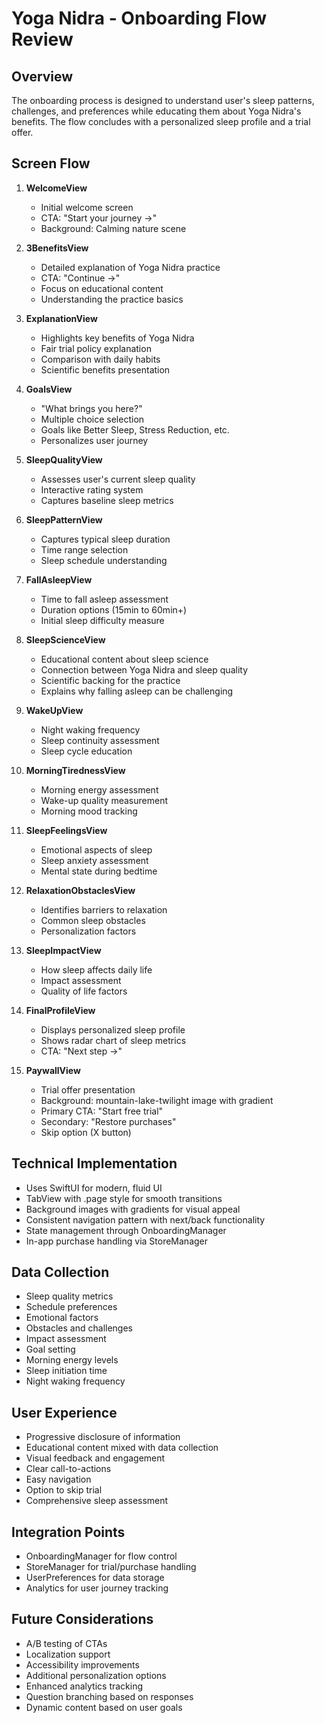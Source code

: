 # Yoga Nidra - Onboarding Flow Review

## Overview
The onboarding process is designed to understand user's sleep patterns, challenges, and preferences while educating them about Yoga Nidra's benefits. The flow concludes with a personalized sleep profile and a trial offer.

## Screen Flow
1. **WelcomeView**
   - Initial welcome screen
   - CTA: "Start your journey →"
   - Background: Calming nature scene

2. **3BenefitsView**
   - Detailed explanation of Yoga Nidra practice
   - CTA: "Continue →"
   - Focus on educational content
   - Understanding the practice basics

3. **ExplanationView**
   - Highlights key benefits of Yoga Nidra
   - Fair trial policy explanation
   - Comparison with daily habits
   - Scientific benefits presentation

4. **GoalsView**
   - "What brings you here?"
   - Multiple choice selection
   - Goals like Better Sleep, Stress Reduction, etc.
   - Personalizes user journey

5. **SleepQualityView**
   - Assesses user's current sleep quality
   - Interactive rating system
   - Captures baseline sleep metrics

6. **SleepPatternView**
   - Captures typical sleep duration
   - Time range selection
   - Sleep schedule understanding

7. **FallAsleepView**
   - Time to fall asleep assessment
   - Duration options (15min to 60min+)
   - Initial sleep difficulty measure

8. **SleepScienceView**
   - Educational content about sleep science
   - Connection between Yoga Nidra and sleep quality
   - Scientific backing for the practice
   - Explains why falling asleep can be challenging

9. **WakeUpView**
   - Night waking frequency
   - Sleep continuity assessment
   - Sleep cycle education

10. **MorningTirednessView**
    - Morning energy assessment
    - Wake-up quality measurement
    - Morning mood tracking

11. **SleepFeelingsView**
    - Emotional aspects of sleep
    - Sleep anxiety assessment
    - Mental state during bedtime

12. **RelaxationObstaclesView**
    - Identifies barriers to relaxation
    - Common sleep obstacles
    - Personalization factors

13. **SleepImpactView**
    - How sleep affects daily life
    - Impact assessment
    - Quality of life factors

14. **FinalProfileView**
    - Displays personalized sleep profile
    - Shows radar chart of sleep metrics
    - CTA: "Next step →"

15. **PaywallView**
    - Trial offer presentation
    - Background: mountain-lake-twilight image with gradient
    - Primary CTA: "Start free trial"
    - Secondary: "Restore purchases"
    - Skip option (X button)

## Technical Implementation
- Uses SwiftUI for modern, fluid UI
- TabView with .page style for smooth transitions
- Background images with gradients for visual appeal
- Consistent navigation pattern with next/back functionality
- State management through OnboardingManager
- In-app purchase handling via StoreManager

## Data Collection
- Sleep quality metrics
- Schedule preferences
- Emotional factors
- Obstacles and challenges
- Impact assessment
- Goal setting
- Morning energy levels
- Sleep initiation time
- Night waking frequency

## User Experience
- Progressive disclosure of information
- Educational content mixed with data collection
- Visual feedback and engagement
- Clear call-to-actions
- Easy navigation
- Option to skip trial
- Comprehensive sleep assessment

## Integration Points
- OnboardingManager for flow control
- StoreManager for trial/purchase handling
- UserPreferences for data storage
- Analytics for user journey tracking

## Future Considerations
- A/B testing of CTAs
- Localization support
- Accessibility improvements
- Additional personalization options
- Enhanced analytics tracking
- Question branching based on responses
- Dynamic content based on user goals